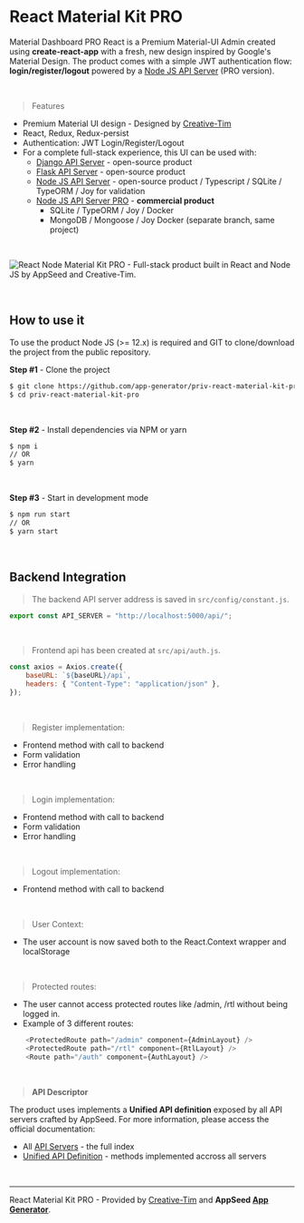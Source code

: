 # React Material Kit PRO

Material Dashboard PRO React is a Premium Material-UI Admin created using **create-react-app** with a fresh, new design inspired by Google's Material Design. The product comes with a simple JWT authentication flow: **login/register/logout** powered by a [Node JS API Server](https://github.com/app-generator/api-server-nodejs-pro) (PRO version). 

<br />

> Features

- Premium Material UI design - Designed by [Creative-Tim](https://bit.ly/3fKQZaL/)
- React, Redux, Redux-persist
- Authentication: JWT Login/Register/Logout
- For a complete full-stack experience, this UI can be used with:
  - [Django API Server](https://docs.appseed.us/boilerplate-code/api-server/django) - open-source product
  - [Flask API Server](https://docs.appseed.us/boilerplate-code/api-server/flask) - open-source product
  - [Node JS API Server](https://docs.appseed.us/boilerplate-code/api-server/node-js) - open-source product / Typescript / SQLite / TypeORM / Joy for validation
  - [Node JS API Server PRO](https://github.com/app-generator/api-server-nodejs-pro) - **commercial product**
      - SQLite / TypeORM / Joy / Docker
      - MongoDB / Mongoose / Joy Docker (separate branch, same project)

<br />

![React Node Material Kit PRO - Full-stack product built in React and Node JS by AppSeed and Creative-Tim.](https://user-images.githubusercontent.com/51070104/128535389-a09c68c2-02ec-4eb9-bad9-6bafcee85b10.png)

<br />

## How to use it

To use the product Node JS (>= 12.x) is required and GIT to clone/download the project from the public repository.

**Step #1** - Clone the project

```bash
$ git clone https://github.com/app-generator/priv-react-material-kit-pro.git
$ cd priv-react-material-kit-pro
```

<br >

**Step #2** - Install dependencies via NPM or yarn

```bash
$ npm i
// OR
$ yarn
```

<br />

**Step #3** - Start in development mode

```bash
$ npm run start 
// OR
$ yarn start
```

<br />

## Backend Integration

> The backend API server address is saved in `src/config/constant.js`.

```javascript
export const API_SERVER = "http://localhost:5000/api/";
```

<br />

> Frontend api has been created at `src/api/auth.js`.

```javascript
const axios = Axios.create({
    baseURL: `${baseURL}/api`,
    headers: { "Content-Type": "application/json" },
});
```    

<br />

> Register implementation:

- Frontend method with call to backend
- Form validation
- Error handling

<br />

> Login implementation:

- Frontend method with call to backend
- Form validation
- Error handling

<br />

> Logout implementation:

- Frontend method with call to backend

<br />

> User Context:

- The user account is now saved both to the React.Context wrapper and localStorage

<br />

> Protected routes:
 
- The user cannot access protected routes like /admin, /rtl without being logged in.
- Example of 3 different routes:

```javascript
    <ProtectedRoute path="/admin" component={AdminLayout} />
    <ProtectedRoute path="/rtl" component={RtlLayout} />
    <Route path="/auth" component={AuthLayout} />
```

<br />

> **API Descriptor** 

The product uses implements a **Unified API definition** exposed by all API servers crafted by AppSeed. For more information, please access the official documentation:

- All [API Servers](https://docs.appseed.us/boilerplate-code/api-server) - the full index
- [Unified API Definition](https://docs.appseed.us/boilerplate-code/api-server/api-unified-definition) - methods implemented accross all servers


<br />

---
React Material Kit PRO - Provided by [Creative-Tim](https://bit.ly/3fKQZaL/) and **AppSeed [App Generator](https://appseed.us/app-generator)**. 
